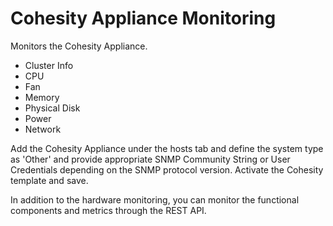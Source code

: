 Cohesity Appliance Monitoring
=============================

Monitors the Cohesity Appliance.

* Cluster Info
* CPU
* Fan
* Memory
* Physical Disk
* Power
* Network

Add the Cohesity Appliance under the hosts tab and define the system type as 'Other' and provide appropriate SNMP Community String or User Credentials depending on the SNMP protocol version.
Activate the Cohesity template and save.

In addition to the hardware monitoring, you can monitor the functional components and metrics through the REST API.
